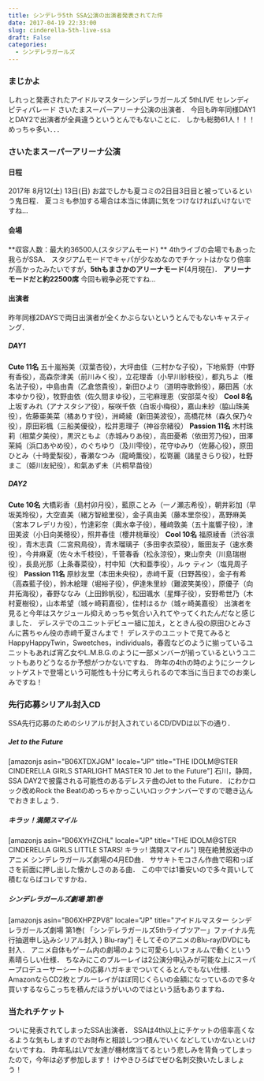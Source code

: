 ```yaml
---
title: シンデレラ5th SSA公演の出演者発表されてた件
date: 2017-04-19 22:33:00
slug: cinderella-5th-live-ssa
draft: False
categories:
  - シンデレラガールズ
---
```


### まじかよ

しれっと発表されたアイドルマスターシンデレラガールズ 5thLIVE セレンディピティパレード さいたまスーパーアリーナ公演の出演者． 今回も昨年同様DAY1とDAY2で出演者が全員違うというとんでもないことに． しかも総勢61人！！！めっちゃ多い．．． 

### さいたまスーパーアリーナ公演

#### 日程

2017年 8月12(土) 13日(日)  お盆でしかも夏コミの2日目3日目と被っているという鬼日程． 夏コミも参加する場合は本当に体調に気をつけなければいけないですね… 

#### 会場

  **収容人数：最大約36500人(スタジアムモード)  ** 4thライブの会場でもあった我らがSSA． スタジアムモードでキャパが少なめなのでチケットはかなり倍率が高かったみたいですが，**5thもまさかのアリーナモード**(4月現在)． **アリーナモードだと約22500席** 今回も戦争必死ですね…  

#### 出演者

昨年同様2DAYSで両日出演者が全くかぶらないというとんでもないキャスティング． 

#####  DAY1

**Cute 11名** 五十嵐裕美（双葉杏役），大坪由佳（三村かな子役），下地紫野（中野有香役），高森奈津美（前川みく役），立花理香（小早川紗枝役），都丸ちよ（椎名法子役），中島由貴（乙倉悠貴役），新田ひより（道明寺歌鈴役），藤田茜（水本ゆかり役），牧野由依（佐久間まゆ役），三宅麻理恵（安部菜々役） **Cool 8名** 上坂すみれ（アナスタシア役），桜咲千依（白坂小梅役），嘉山未紗（脇山珠美役），佐藤亜美菜（橘ありす役），洲崎綾（新田美波役），高橋花林（森久保乃々役），原田彩楓（三船美優役），松井恵理子（神谷奈緒役） **Passion 11名** 木村珠莉（相葉夕美役），黒沢ともよ（赤城みりあ役），高田憂希（依田芳乃役），田澤茉純（浜口あやめ役），のぐちゆり（及川雫役），花守ゆみり（佐藤心役），原田ひとみ（十時愛梨役），春瀬なつみ（龍崎薫役），松嵜麗（諸星きらり役），杜野まこ（姫川友紀役），和氣あず未（片桐早苗役）

##### DAY2

**Cute 10名** 大橋彩香（島村卯月役），藍原ことみ（一ノ瀬志希役），朝井彩加（早坂美玲役），大空直美（緒方智絵里役），金子真由美（藤本里奈役），髙野麻美（宮本フレデリカ役），竹達彩奈（輿水幸子役），種﨑敦美（五十嵐響子役），津田美波（小日向美穂役），照井春佳（櫻井桃華役） **Cool 10名** 福原綾香（渋谷凛役），青木志貴（二宮飛鳥役），青木瑠璃子（多田李衣菜役），飯田友子（速水奏役），今井麻夏（佐々木千枝役），千菅春香（松永涼役），東山奈央（川島瑞樹役），長島光那（上条春菜役），村中知（大和亜季役），ルゥ ティン（塩見周子役） **Passion 11名** 原紗友里（本田未央役），赤﨑千夏（日野茜役），金子有希（高森藍子役），鈴木絵理（堀裕子役），伊達朱里紗（難波笑美役），原優子（向井拓海役），春野ななみ（上田鈴帆役），松田颯水（星輝子役），安野希世乃（木村夏樹役），山本希望（城ヶ崎莉嘉役），佳村はるか（城ヶ崎美嘉役） 出演者を見ると今年はスケジュール抑えめっちゃ気合い入れてやってくれたんだなと感じました． デレステでのユニットデビュー組に加え，とときん役の原田ひとみさんに茜ちゃん役の赤﨑千夏さんまで！ デレステのユニットで見てみるとHappyHappyTwin，Sweetches，individuals，春霞などのように揃っているユニットもあれば宵乙女やL.M.B.G.のように一部メンバーが揃っているというユニットもありどうなるか予想がつかないですね． 昨年の4thの時のようにシークレットゲストで登場という可能性も十分に考えられるので本当に当日までのお楽しみですね！ 

### 先行応募シリアル封入CD

SSA先行応募のためのシリアルが封入されているCD/DVDは以下の通り． 

##### Jet to the Future

[amazonjs asin="B06XTDXJGM" locale="JP" title="THE IDOLM@STER CINDERELLA GIRLS STARLIGHT MASTER 10 Jet to the Future"] 石川，静岡，SSA DAY2で披露される可能性のあるデレステ曲のJet to the Future． にわかロック改めRock the Beatのめっちゃかっこいいロックナンバーですので聴き込んでおきましょう． 

##### キラッ！満開スマイル

[amazonjs asin="B06XYHZCHL" locale="JP" title="THE IDOLM@STER CINDERELLA GIRLS LITTLE STARS! キラッ! 満開スマイル"] 現在絶賛放送中のアニメ シンデレラガールズ劇場の4月ED曲． ササキトモコさん作曲で昭和っぽさを前面に押し出した懐かしさのある曲． この中では1番安いので多々買いして積むならばコレですかね． 

##### シンデレラガールズ劇場 第1巻

[amazonjs asin="B06XHPZPV8" locale="JP" title="アイドルマスター シンデレラガールズ劇場 第1巻( 「シンデレラガールズ5thライブツアー」ファイナル先行抽選申し込みシリアル封入 ) Blu-ray"] そしてそのアニメのBlu-ray/DVDにも封入． アニメ自体もゲーム内の劇場のように可愛らしいフォルムで動くという素晴らしい仕様． ちなみにこのブルーレイは2公演分申込みが可能な上にスーパープロデューサーシートの応募ハガキまでついてくるとんでもない仕様． AmazonならCD2枚とブルーレイがほぼ同じくらいの金額になっているので多々買いするならこっちを積んだほうがいいのではという話もありますね． 

### 当たれチケット

ついに発表されてしまったSSA出演者． SSAは4th以上にチケットの倍率高くなるような気もしますのでお財布と相談しつつ積んでいくなどしていかないといけないですね． 昨年私はLVで友達が機材席当てるという悲しみを背負ってしまったので，今年は必ず参加します！ けやきひろばでぜひ名刺交換いたしましょう！
